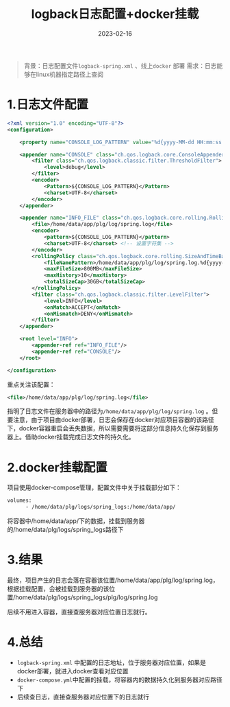 ﻿---
title: logback日志配置+docker挂载

date: '2023-02-16'
categories:
    - 笔记
tags:
    - Java
    - MySQL
---

> 背景：日志配置文件`logback-spring.xml` 、线上`docker` 部署
> 需求：日志能够在linux机器指定路径上查阅
>

# 1.日志文件配置

```xml
<?xml version="1.0" encoding="UTF-8"?>
<configuration>

    <property name="CONSOLE_LOG_PATTERN" value="%d{yyyy-MM-dd HH:mm:ss.SSS} %5p --- [%15.15t] %-80.80logger{79} [%line] : %m%n"/>

    <appender name="CONSOLE" class="ch.qos.logback.core.ConsoleAppender">
        <filter class="ch.qos.logback.classic.filter.ThresholdFilter">
            <level>debug</level>
        </filter>
        <encoder>
            <Pattern>${CONSOLE_LOG_PATTERN}</Pattern>
            <charset>UTF-8</charset>
        </encoder>
    </appender>

    <appender name="INFO_FILE" class="ch.qos.logback.core.rolling.RollingFileAppender">
        <file>/home/data/app/plg/log/spring.log</file>
        <encoder>
            <pattern>${CONSOLE_LOG_PATTERN}</pattern>
            <charset>UTF-8</charset> <!-- 设置字符集 -->
        </encoder>
        <rollingPolicy class="ch.qos.logback.core.rolling.SizeAndTimeBasedRollingPolicy">
            <fileNamePattern>/home/data/app/plg/log/spring.log.%d{yyyy-MM-dd}.%i.gz</fileNamePattern>
            <maxFileSize>800MB</maxFileSize>
            <maxHistory>10</maxHistory>
            <totalSizeCap>30GB</totalSizeCap>
        </rollingPolicy>
        <filter class="ch.qos.logback.classic.filter.LevelFilter">
            <level>INFO</level>
            <onMatch>ACCEPT</onMatch>
            <onMismatch>DENY</onMismatch>
        </filter>
    </appender>

    <root level="INFO">
        <appender-ref ref="INFO_FILE"/>
        <appender-ref ref="CONSOLE"/>
    </root>

</configuration>
```

重点关注该配置：

```xml
<file>/home/data/app/plg/log/spring.log</file>
```

指明了日志文件在服务器中的路径为`/home/data/app/plg/log/spring.log` 。但要注意，由于项目由docker部署，日志会保存在docker对应项目容器的该路径下，docker容器重启会丢失数据，所以需要需要将这部分信息持久化保存到服务器上。借助docker挂载完成日志文件的持久化。

# 2.docker挂载配置

项目使用docker-compose管理，配置文件中关于挂载部分如下：

```xml
volumes:
      - /home/data/plg/logs/spring_logs:/home/data/app/
```

将容器中/home/data/app/下的数据，挂载到服务器的/home/data/plg/logs/spring_logs路径下

# 3.结果

最终，项目产生的日志会落在容器该位置/home/data/app/plg/log/spring.log，根据挂载配置，会被挂载到服务器的该位置/home/data/plg/logs/spring_logs/plg/log/spring.log

后续不用进入容器，直接查服务器对应位置日志就行。

# 4.总结

- `logback-spring.xml` 中配置的日志地址，位于服务器对应位置，如果是docker部署，就进入docker查看对应位置
- `docker-compose.yml`中配置的挂载，将容器内的数据持久化到服务器对应路径下
- 后续查日志，直接查服务器对应位置下的日志就行

